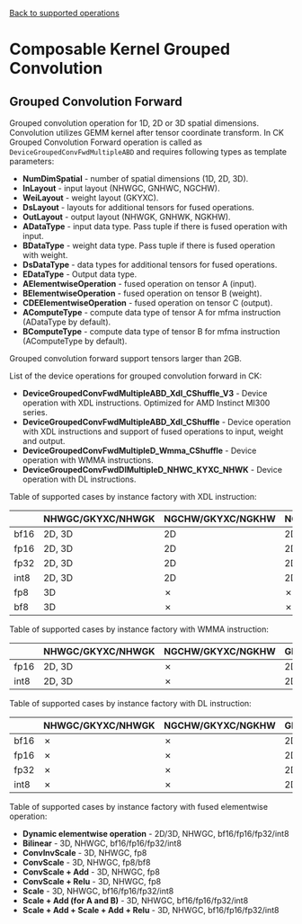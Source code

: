[Back to supported operations](../../../include/ck/README.md)
# Composable Kernel Grouped Convolution

## Grouped Convolution Forward
Grouped convolution operation for 1D, 2D or 3D spatial dimensions. Convolution utilizes GEMM kernel after tensor coordinate transform. In CK Grouped Convolution Forward operation is called as `DeviceGroupedConvFwdMultipleABD` and requires following types as template parameters:

* **NumDimSpatial** - number of spatial dimensions (1D, 2D, 3D).
* **InLayout** - input layout (NHWGC, GNHWC, NGCHW).
* **WeiLayout** - weight layout (GKYXC).
* **DsLayout** - layouts for additional tensors for fused operations.
* **OutLayout** - output layout (NHWGK, GNHWK, NGKHW).
* **ADataType** - input data type. Pass tuple if there is fused operation with input.
* **BDataType** - weight data type. Pass tuple if there is fused operation with weight.
* **DsDataType** - data types for additional tensors for fused operations.
* **EDataType** - Output data type.
* **AElementwiseOperation** - fused operation on tensor A (input).
* **BElementwiseOperation** - fused operation on tensor B (weight).
* **CDEElementwiseOperation** - fused operation on tensor C (output).
* **AComputeType** - compute data type of tensor A for mfma instruction (ADataType by default).
* **BComputeType** - compute data type of tensor B for mfma instruction (AComputeType by default).

Grouped convolution forward support tensors larger than 2GB.

List of the device operations for grouped convolution forward in CK:

* **DeviceGroupedConvFwdMultipleABD_Xdl_CShuffle_V3** - Device operation with XDL instructions. Optimized for AMD Instinct MI300 series.
* **DeviceGroupedConvFwdMultipleABD_Xdl_CShuffle** - Device operation with XDL instructions and support of fused operations to input, weight and output.
* **DeviceGroupedConvFwdMultipleD_Wmma_CShuffle** - Device operation with WMMA instructions.
* **DeviceGroupedConvFwdDlMultipleD_NHWC_KYXC_NHWK** - Device operation with DL instructions.

Table of supported cases by instance factory with XDL instruction:

|       |NHWGC/GKYXC/NHWGK|NGCHW/GKYXC/NGKHW|NGCHW/GKCYX/NGKHW|GNHWC/GKYXC/GNHWK|
|-------|---|---|---|---|
|bf16 |2D, 3D|2D|2D|1D, 2D, 3D|
|fp16 |2D, 3D|2D|2D|1D, 2D, 3D|
|fp32 |2D, 3D|2D|2D|1D, 2D, 3D|
|int8 |2D, 3D|2D|2D|1D, 3D|
|fp8  |3D|&cross;|&cross;|&cross;|
|bf8  |3D|&cross;|&cross;|&cross;|

Table of supported cases by instance factory with WMMA instruction:

|       |NHWGC/GKYXC/NHWGK|NGCHW/GKYXC/NGKHW|GNHWC/GKYXC/GNHWK|
|-------|---|---|---|
|fp16 |2D, 3D|&cross;|2D, 3D|
|int8 |2D, 3D|&cross;|2D, 3D|

Table of supported cases by instance factory with DL instruction:

|       |NHWGC/GKYXC/NHWGK|NGCHW/GKYXC/NGKHW|GNHWC/GKYXC/GNHWK|
|-------|---|---|---|
|bf16 |&cross;|&cross;|2D|
|fp16 |&cross;|&cross;|2D|
|fp32 |&cross;|&cross;|2D|
|int8 |&cross;|&cross;|2D|

Table of supported cases by instance factory with fused elementwise operation:

* **Dynamic elementwise operation** - 2D/3D, NHWGC, bf16/fp16/fp32/int8
* **Bilinear** - 3D, NHWGC, bf16/fp16/fp32/int8
* **ConvInvScale** - 3D, NHWGC, fp8
* **ConvScale** - 3D, NHWGC, fp8/bf8
* **ConvScale + Add** - 3D, NHWGC, fp8
* **ConvScale + Relu** - 3D, NHWGC, fp8
* **Scale** - 3D, NHWGC, bf16/fp16/fp32/int8
* **Scale + Add (for A and B)** - 3D, NHWGC, bf16/fp16/fp32/int8
* **Scale + Add + Scale + Add + Relu** - 3D, NHWGC, bf16/fp16/fp32/int8
